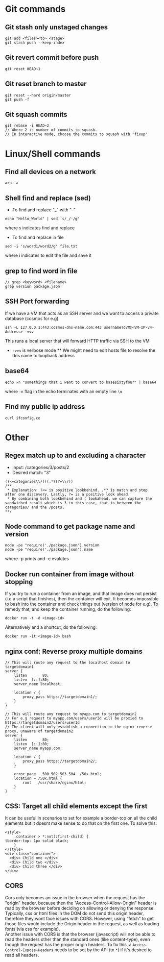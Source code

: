 # Git commands
## Git stash only unstaged changes
```
git add <files><to> <stage>
git stash push --keep-index
```
## Git revert commit before push
```
git reset HEAD~1
```
## Git reset branch to master
```
git reset --hard origin/master
git push -f
```
## Git squash commits
```
git rebase -i HEAD~2
// Where 2 is number of commits to squash.
// In interactive mode, choose the commits to squash with 'fixup'
```
# Linux/Shell commands
## Find all devices on a network
```
arp -a
```
## Shell find and replace (sed)
- To find and replace "_" with "-"
```
echo "Hello_World" | sed 's/_/-/g'
```
where s indicates find and replace
- To find and replace in file
```
sed -i 's/word1/word2/g' file.txt
```
where i indicates to edit the file and save it
## grep to find word in file
```
// grep <keyword> <filename>
grep version package.json
```

## SSH Port forwarding
If we have a VM that acts as an SSH server and we want to access a private database (cosmos for e.g)

```
ssh -L 127.0.0.1:443:cosmos-dns-name.com:443 usernameToVM@<VM-IP-v4-Address> -vvv
```
This runs a local server that will forward HTTP traffic via SSH to the VM
* `-vvv` is verbose mode
** We might need to edit hosts file to resolve the dns name to loopback address
## base64
```
echo -n "somethings that i want to convert to basesixtyfour" | base64
```
where `-n` flag in the echo terminates with an empty line `\n`

## Find my public ip address
```
curl ifconfig.co
```

# Other
## Regex match up to and excluding a character
- Input: /categories/3/posts/2
- Desired match: "3"
```
(?<=categories\\/)((.*?(?=\\/))
/**
 * Explanation: ?<= is positive lookbehind, .*? is match and stop after one discovery. Lastly, ?= is a positive look ahead.
 * By combining both lookbehind and ( lookahead, we can capture the sandwiched result which is 3 in this case, that is between the categories/ and the /posts.
**/
```
## Node command to get package name and version
```
node -pe "require('./package.json').version
node -pe "require('./package.json').name
```
where -p prints and -e evalutes

## Docker run container from image without stopping
If you try to run a container from an image, and that image does not persist (i.e a script that finishes), then the container will exit. It becomes impossible to bash into the container and check things out (version of node for e.g).
To remedy that, and keep the container running, do the following:
```
docker run -t -d <image-id>
```
Alternatively and a shortcut, do the following:
```
docker run -it <image-id> bash
```
## nginx conf: Reverse proxy multiple domains
```
// This will route any request to the localhost domain to targetdomain1
server {
    listen       80;
    listen  [::]:80;
    server_name localhost;

    location / {
        proxy_pass https://targetdomain1/;
    }
}

// This will route any request to myapp.com to targetdomain2
// For e.g request to myapp.com/users/userId will be proxied to https://targetdomain2/users/userId
// The client will only establish a connection to the nginx reverse proxy, unaware of targetdomain2
server {
    listen       80;
    listen  [::]:80;
    server_name myapp.com;

    location / {
        proxy_pass https://targetdomain2/;
    }
    
    error_page   500 502 503 504  /50x.html;
    location = /50x.html {
        root   /usr/share/nginx/html;
    }
}
```
## CSS: Target all child elements except the first
It can be useful in scenarios to set for example a border-top on all the child elements but it doesnt make sense to do that on the first one.
To solve this:
```
<style>
    .container > *:not(:first-child) {
tborder-top: 1px solid black;
    }
</style>
<div class="container">
  <div> Child one </div>
  <div> Child two </div>
  <div> Child three </div>
</div>
```
## CORS
Cors only becomes an issue in the browser when the request has the "origin" header, because then the "Access-Control-Allow-Origin" header is read by the browser before deciding on allowing or denying the response.
Typically, css or html files in the DOM do not send this origin header, therefore they wont face issues with CORS.
However, using "fetch" to get those files would include the Origin header in the request, as well as loading fonts (via css for example).
<br/>
Another issue with CORS is that the browser (javascript) will not be able to read the headers other than the standard ones (like content-type), even though the request has the proper origin headers. To fix this, a `Access-Control-Expose-Headers` needs to be set by the API (to `*`) if it's desired to read all headers.

